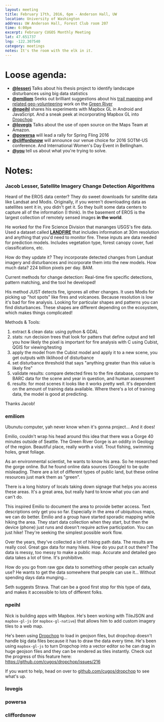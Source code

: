 ```yaml
---
layout: meeting
title: February 17th, 2016, 6pm - Anderson Hall, UW
location: University of Washington
address: UW Anderson Hall, Forest Club room 207
time: 6:00pm
excerpt: February CUGOS Monthly Meeting
lat: 47.651737
lng: -122.307540
category: meetings
notes: It's the room with the elk in it.
---
```


Loose agenda:
=============
- **[@lesserj](http://github.com/lesserj)** Talks about his thesis project to identify landscape disturbances using big data statistics
- **[@emiliom](http://github.com/emiliom)** Seeks out brilliant suggestions about his [trail mapping](http://www.friendsofcedarcreekpark.org/#!trail-map/c2385) and [related geo-volunteering](https://emayorga.cartodb.com/me) work on the [Green River](https://www.flickr.com/photos/pepescas/albums/72157639454237446)
- **[@npeihl](http://github.com/npeihl)** shares his experiments with Mapbox GL in Android and JavaScript. And a sneak peek at incorporating Mapbox GL into [Dropchop](http://dropchop.io)
- **[@lovegis](http://github.com/lovegis)** Talks about the use of open source on the Maps Team at Amazon.
- **[@powersa](http://github.com/powersa)** will lead a rally for Spring Fling 2016
- **[@cliffordsnow](http://github.com/cliffordsnow)** will announce our venue choice for 2016 SOTM-US conference. And International Women's Day Event in Bellingham.
- **[@you](http://cugos.org/people/)** tell us about what you're trying to solve.


Notes:
======

### Jacob Lesser, Satellite Imagery Change Detection Algorithms

Heard of the EROS data center? They do sweet downloads for satellite data like Landsat and Modis. Originally, if you weren't downloading data as satellites sent it in, you didn't get it. So they built some data centers to capture all of the information (I think). In the basement of EROS is the largest collection of remotely sensed images **in the world**.

He worked for the Fire Science Division that mananges USGS's fire data. Used a dataset called [**LANDFIRE**](http://www.landfire.gov/) that includes information at 30m resolution and anything that you'd need to monitor fire. These inputs are data needed for prediction models. Includes vegetation type, forest canopy cover, fuel classifications, etc. 

How do they update it? They incorporate detected changes from Landsat imagery and disturbances and incorporate them into the new models. How much data? 224 billion pixels per day. BAM.

Current methods for change detection: Real-time fire specific detections, pattern matching, and the tool he developed!

His method JUST detects fire, ignores all other changes. It uses Modis for picking up "hot spots" like fires and volcanoes. Because resolution is low it's bad for fire analysis. Looking for particular shapes and patterns you can find disturbances. These shapes are different depending on the ecosystem, which makes things complicated!

Methods & Tools:

1. extract & clean data: using python & GDAL
1. stats: run decision trees that look for patters that define output and tell you how likely the pixel is important for fire analysis with C using Cubist, QGIS for viewing/testing
1. apply the model from the Cubist model and apply it to a new scene, you get outputs with liklihood of disturbance
1. set disturbance threshold that says "anything greater than this value is likely fire"
1. validate results: compare detected fires to the fire database, compare to BARC data for the scene and year in question, and human assessment
1. results: for most scenes it looks like it works pretty well. It's dependent on the amount of training data available. Where there's a lot of training data, the model is good at predicting.

Thanks Jacob!

### emiliom

Ubunutu computer, yah never know when it's gonna project... And it does! 

Emilio, couldn't wrap his head around this idea that there was a Gorge 40 minutes outside of Seattle. The Green River Gorge is an oddity in Geology of the region. Beautiful place, really worth a visit. Trout fishing, swimming holes, great foliage.

As an environmental scientist, he wants to know his area. So he researched the gorge online. But he found online data sources (Google) to be quite misleading. There are a lot of different types of public land, but these online resources just mark them as "green".

There is a long history of locals taking down signage that helps you access these areas. It's a great area, but really hard to know what you can and can't do.

This inspired Emilio to document the area to provide better access. Text descriptions only get you so far. Especially in the area of ubiquitous maps, we can do better. Emilio and a group have started sporadic mapping while hiking the area. They start data collection when they start, but then the device (phone) just runs and doesn't require active participation. You can just hike! They're seeking the simplest possible work flow.

Over the years, they've collected a lot of hiking path data. The results are really cool. Great gpx data for many hikes. How do you put it out there? The data is messy, too messy to make a public map. Accurate and detailed geo data takes a lot of time. It's prohibitive.

How do you go from raw gpx data to something other people can actually use? He wants to get the data somewhere that people can use it... Without spending days data munging...

Seth suggests Strava. That can be a good first stop for this type of data, and makes it accessible to lots of different folks.

### npeihl

Nick is building apps with Mapbox. He's been working with TileJSON and `mapbox-gl-js` (or `mapbox-gl-native`) that allows him to add custom imagery tiles to a web map. 

He's been using [Dropchop](https://github.com/cugos/dropchop) to load in geojson files, but dropchop doesn't handle big data files because it has to draw the data every time. He's been using `mapbox-gl-js` to turn Dropchop into a vector editor so he can drag in huge geojson files and they can be rendered as tiles instantly. Check out the progress of this feature here: https://github.com/cugos/dropchop/issues/216

If you want to help, head on over to [github.com/cugos/dropchop](https://github.com/cugos/dropchop) to see what's up.

### lovegis



### powersa

### cliffordsnow



